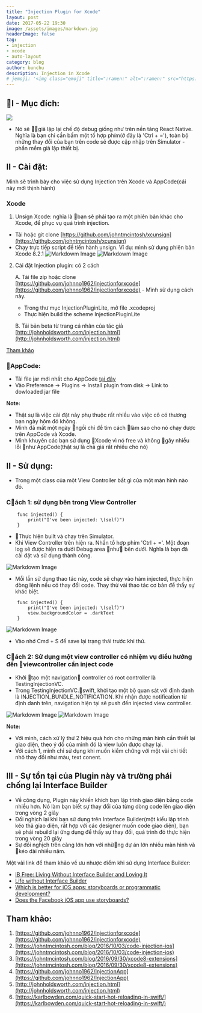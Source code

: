 ```yaml
---
title: "Injection Plugin for Xcode"
layout: post
date: 2017-05-22 19:30
image: /assets/images/markdown.jpg
headerImage: false
tag:
- injection
- xcode
- auto-layout
category: blog
author: bunchu
description: Injection in Xcode
# jemoji: '<img class="emoji" title=":ramen:" alt=":ramen:" src="https://assets.github.com/images/icons/emoji/unicode/1f35c.png" height="20" width="20" align="absmiddle">'
---
```


## I - Mục đích:
![](https://raw.githubusercontent.com/johnno1962/injectionforxcode/master/documentation/images/injected.gif)

- Nó sẽ giả lập lại chế độ debug giống như trên nền tảng React Native. Nghĩa là bạn chỉ cần bấm một tổ hợp phím(ở đây là 'Ctrl + ='), toàn bộ những thay đổi của bạn trên code sẽ được cập nhập trên Simulator - phần mềm giả lập thiết bị.

## II - Cài đặt: 
Mình sẽ trình bày cho việc sử dụng Injection trên Xcode và AppCode(cái này mới thịnh hành)
### Xcode
1. Unsign Xcode: nghĩa là bạn sẽ phải tạo ra một phiên bản khác cho Xcode, để phục vụ quá trình injection.
- Tải hoặc git clone [https://github.com/johntmcintosh/xcunsign](https://github.com/johntmcintosh/xcunsign)
- Chạy trực tiếp script để tiến hành unsign.
Ví dụ: mình sử dụng phiên bản Xcode 8.2.1
![Markdowm Image]({{site.url}}/assets/post/2017/injection/unsign.png)
![Markdowm Image]({{site.url}}/assets/post/2017/injection/unsign_1.png)

2. Cài đặt Injection plugin: có 2 cách 

    A. Tải file zip hoặc clone [https://github.com/johnno1962/injectionforxcode](https://github.com/johnno1962/injectionforxcode) - Mình sử dụng cách này. 
    - Trong thư mục InjectionPluginLite, mở file .xcodeproj
    - Thực hiện build the scheme InjectionPluginLite
    
    B. Tải bản beta từ trang cá nhân của tác giả [http://johnholdsworth.com/injection.html](http://johnholdsworth.com/injection.html)

[Tham khảo](https://johntmcintosh.com/blog/2016/10/03/code-injection-ios)
### AppCode:

* Tải file jar mới nhất cho AppCode [tại đây](https://raw.githubusercontent.com/johnno1962/InjectionApp/master/InjectionAppCode/Injection.jar)
* Vào Preference -> Plugins -> Install plugin from disk -> Link to dowloaded jar file

**Note:**
- Thật sự là việc cài đặt này phụ thuộc rất nhiều vào việc cô có thương bạn ngày hôm đó không. 
- Mình đã mất một ngày ngồi chỉ để tìm cách làm sao cho nó chạy được trên AppCode và Xcode. 
- Mình khuyên các bạn sử dụng Xcode vì nó free và không gây nhiều lỗi như AppCode(thật sự là chả giá rất nhiều cho nó)

## II - Sử dụng:
* Trong một class của một View Controller bất gì của một màn hình nào đó. 

### **Cách 1:** sử dụng bên trong View Controller

```
    func injected() {
        print("I've been injected: \(self)")
    }
```
* Thực hiện built và chạy trên Simulator.
* Khi View Controller trên hiện ra. Nhấn tổ hợp phím 'Ctrl + ='. Một đoạn log sẽ được hiện ra dưới Debug area như bên dưới. Nghĩa là bạn đã cài đặt và sử dụng thành công.

![Markdowm Image]({{site.url}}/assets/post/2017/injection/unsign_2.png)

* Mỗi lần sử dụng thao tác này, code sẽ chạy vào hàm injected, thực hiện dòng lệnh nếu có thay đổi code. Thay thử vài thao tác cơ bản để thấy sự khác biệt.
```
    func injected() {
        print("I've been injected: \(self)")
        view.backgroundColor = .darkText
    }
```
![Markdowm Image]({{site.url}}/assets/post/2017/injection/unsign_3.png)
* Vào nhớ Cmd + S để save lại trạng thái trước khi thử.

### **Cách 2:** Sử dụng một view controller có nhiệm vụ điều hướng đến viewcontroller cần inject code
* Khởi tạo một navigation controller có root controller là TestingInjectionVC.
* Trong TestingInjectionVC.swift, khởi tạo một bộ quan sát với định danh là INJECTION_BUNDLE_NOTIFICATION. Khi nhận được notification từ định danh trên, navigation hiện tại sẽ push đến injected view controller.

![Markdowm Image]({{site.url}}/assets/post/2017/injection/injectionNoticationName.png)
![Markdowm Image]({{site.url}}/assets/post/2017/injection/injectionNotication.png)

**Note:**
- Với mình, cách xử lý thứ 2 hiệu quả hơn cho những màn hình cần thiết lại giao diện, theo ý đồ của mình đó là view luôn được chạy lại.
- Với cách 1, mình chỉ sử dụng khi muốn kiểm chứng với một vài chi tiết nhỏ thay đổi như màu, text conent.

## III - Sự tồn tại của Plugin này và trường phái chống lại Interface Builder
* Về công dụng, Plugin này khiến khích bạn lập trình giao diện bằng code nhiều hơn. Nó làm bạn biết sự thay đổi của từng dòng code lên giao diện trong vòng 2 giây
* Đối nghịch lại khi bạn sử dụng trên Interface Builder(một kiểu lập trình kéo thả giao diện, rất hợp với các designer muốn code giao diện), bạn sẽ phải rebuild lại ứng dụng để thấy sự thay đổi, quá trình đó thực hiện trong vòng 20 giây
* Sự đối nghịch trên càng lớn hơn với những dự án lớn nhiều màn hình và kéo dài nhiều năm. 

Một vài link để tham khảo về ưu nhược điểm khi sử dụng Interface Builder:
* [IB Free: Living Without Interface Builder and Loving It](https://www.raizlabs.com/dev/2016/08/ib-free-living-without-interface-builder/)
* [Life without Interface Builder](https://blog.zeplin.io/life-without-interface-builder-adbb009d2068)
* [Which is better for iOS apps: storyboards or programmatic development?](https://www.quora.com/Which-is-better-for-iOS-apps-storyboards-or-programmatic-development)
* [Does the Facebook iOS app use storyboards?](https://www.quora.com/Does-the-Facebook-iOS-app-use-storyboards)

## Tham khảo:

1. [https://github.com/johnno1962/injectionforxcode](https://github.com/johnno1962/injectionforxcode)
2. [https://johntmcintosh.com/blog/2016/10/03/code-injection-ios](https://johntmcintosh.com/blog/2016/10/03/code-injection-ios)
3. [https://johntmcintosh.com/blog/2016/09/30/xcode8-extensions](https://johntmcintosh.com/blog/2016/09/30/xcode8-extensions)
4. [https://github.com/johnno1962/InjectionApp](https://github.com/johnno1962/InjectionApp)
5. [http://johnholdsworth.com/injection.html](http://johnholdsworth.com/injection.html)
6. [https://karlbowden.com/quick-start-hot-reloading-in-swift/](https://karlbowden.com/quick-start-hot-reloading-in-swift/)